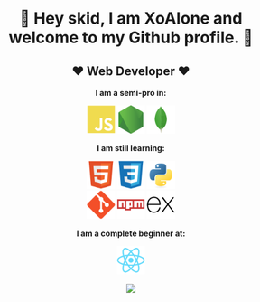 <h1 align="center">👋 Hey skid, I am XoAlone and welcome to my Github profile. 👋</h1>
<h2 align="center">❤️ Web Developer ❤️</h2>

<p align="center"><b>I am a semi-pro in:</p>
<p align="center">
   <img width="50" src="https://raw.githubusercontent.com/devicons/devicon/master/icons/javascript/javascript-plain.svg">
   <img width="50" src="https://raw.githubusercontent.com/devicons/devicon/master/icons/nodejs/nodejs-original.svg">
   <img width="50" src="https://raw.githubusercontent.com/devicons/devicon/master/icons/mongodb/mongodb-original.svg">
</p>

<p align="center"><b>I am still learning:</p>
<p align="center">
   <img width="50" src="https://raw.githubusercontent.com/devicons/devicon/master/icons/html5/html5-original.svg">
   <img width="50" src="https://raw.githubusercontent.com/devicons/devicon/master/icons/css3/css3-original.svg">
   <img width="50" src="https://raw.githubusercontent.com/devicons/devicon/master/icons/python/python-original.svg"> <br>
   <img width="50" src="https://raw.githubusercontent.com/devicons/devicon/master/icons/git/git-original.svg">
   <img width="50" src="https://raw.githubusercontent.com/devicons/devicon/master/icons/npm/npm-original-wordmark.svg">
   <img width="50" src="https://raw.githubusercontent.com/devicons/devicon/master/icons/express/express-original.svg">
</p>

<p align="center"><b>I am a complete beginner at:</p>
<p align="center">
   <img width="50" src="https://raw.githubusercontent.com/devicons/devicon/master/icons/react/react-original.svg">
</p>

<p align="center">
   <img src="https://github-readme-stats.vercel.app/api?username=XoAlone&show_icons=true&theme=tokyonight">
</p>
